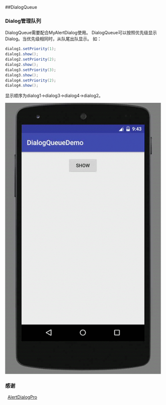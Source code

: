 ##DialogQueue

### Dialog管理队列
DialogQueue需要配合MyAlertDialog使用。
DialogQueue可以按照优先级显示Dialog。当优先级相同时，从队尾出队显示。
如：


``` Java
dialog1.setPriority(1);
dialog1.show();
dialog2.setPriority(2);
dialog2.show();
dialog3.setPriority(3);
dialog3.show();
dialog4.setPriority(2);
dialog4.show();
```



   显示顺序为dialog1→dialog3→dialog4→dialog2。

![demo](https://github.com/Guangsu/DialogQueueDemo/blob/master/demo.gif)

### 感谢
   [AlertDialogPro](https://github.com/fengdai/AlertDialogPro)

